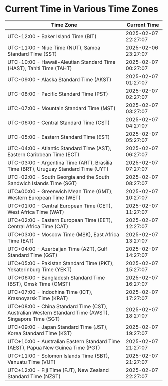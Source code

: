 # Current Time in Various Time Zones

| Time Zone | Current Time |
|-----------|--------------|
| UTC-12:00 - Baker Island Time (BIT) | 2025-02-07 22:27:07 |
| UTC-11:00 - Niue Time (NUT), Samoa Standard Time (SST) | 2025-02-06 23:27:07 |
| UTC-10:00 - Hawaii-Aleutian Standard Time (HAST), Tahiti Time (TAHT) | 2025-02-07 00:27:07 |
| UTC-09:00 - Alaska Standard Time (AKST) | 2025-02-07 01:27:07 |
| UTC-08:00 - Pacific Standard Time (PST) | 2025-02-07 02:27:07 |
| UTC-07:00 - Mountain Standard Time (MST) | 2025-02-07 03:27:07 |
| UTC-06:00 - Central Standard Time (CST) | 2025-02-07 04:27:07 |
| UTC-05:00 - Eastern Standard Time (EST) | 2025-02-07 05:27:07 |
| UTC-04:00 - Atlantic Standard Time (AST), Eastern Caribbean Time (ECT) | 2025-02-07 06:27:07 |
| UTC-03:00 - Argentina Time (ART), Brasília Time (BRT), Uruguay Standard Time (UYT) | 2025-02-07 07:27:07 |
| UTC-02:00 - South Georgia and the South Sandwich Islands Time (SGT) | 2025-02-07 08:27:07 |
| UTC±00:00 - Greenwich Mean Time (GMT), Western European Time (WET) | 2025-02-07 10:27:07 |
| UTC+01:00 - Central European Time (CET), West Africa Time (WAT) | 2025-02-07 11:27:07 |
| UTC+02:00 - Eastern European Time (EET), Central Africa Time (CAT) | 2025-02-07 12:27:07 |
| UTC+03:00 - Moscow Time (MSK), East Africa Time (EAT) | 2025-02-07 13:27:07 |
| UTC+04:00 - Azerbaijan Time (AZT), Gulf Standard Time (GST) | 2025-02-07 14:27:07 |
| UTC+05:00 - Pakistan Standard Time (PKT), Yekaterinburg Time (YEKT) | 2025-02-07 15:27:07 |
| UTC+06:00 - Bangladesh Standard Time (BST), Omsk Time (OMST) | 2025-02-07 16:27:07 |
| UTC+07:00 - Indochina Time (ICT), Krasnoyarsk Time (KRAT) | 2025-02-07 17:27:07 |
| UTC+08:00 - China Standard Time (CST), Australian Western Standard Time (AWST), Singapore Time (SGT) | 2025-02-07 18:27:07 |
| UTC+09:00 - Japan Standard Time (JST), Korea Standard Time (KST) | 2025-02-07 19:27:07 |
| UTC+10:00 - Australian Eastern Standard Time (AEST), Papua New Guinea Time (PGT) | 2025-02-07 21:27:07 |
| UTC+11:00 - Solomon Islands Time (SBT), Vanuatu Time (VUT) | 2025-02-07 21:27:07 |
| UTC+12:00 - Fiji Time (FJT), New Zealand Standard Time (NZST) | 2025-02-07 22:27:07 |
